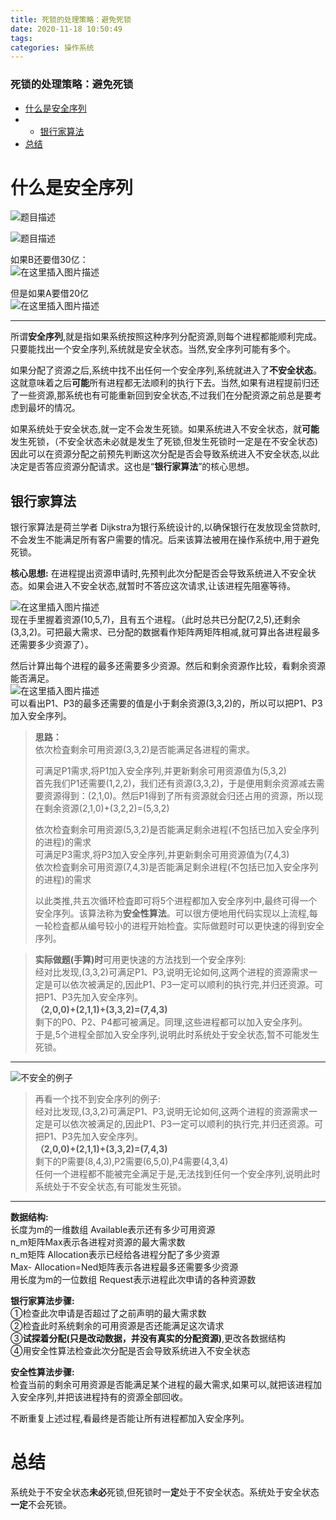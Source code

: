 ```yaml
---
title: 死锁的处理策略：避免死锁
date: 2020-11-18 10:50:49
tags: 
categories: 操作系统
---
```


<!--more-->

### 死锁的处理策略：避免死锁

- [什么是安全序列](#_4)
- - [银行家算法](#_26)
- [总结](#_89)

# 什么是安全序列

![题目描述](https://img-blog.csdnimg.cn/20201118102750382.png?x-oss-process=image/watermark,type_ZmFuZ3poZW5naGVpdGk,shadow_10,text_aHR0cHM6Ly9ibG9nLmNzZG4ubmV0L3FxXzIxMDQwNTU5,size_16,color_FFFFFF,t_70#pic_center)

![题目描述](https://img-blog.csdnimg.cn/20201118102950332.png#pic_center)

如果B还要借30亿：  
![在这里插入图片描述](https://img-blog.csdnimg.cn/20201118102852830.png?x-oss-process=image/watermark,type_ZmFuZ3poZW5naGVpdGk,shadow_10,text_aHR0cHM6Ly9ibG9nLmNzZG4ubmV0L3FxXzIxMDQwNTU5,size_16,color_FFFFFF,t_70#pic_center)

但是如果A要借20亿  
![在这里插入图片描述](https://img-blog.csdnimg.cn/20201118102929660.png?x-oss-process=image/watermark,type_ZmFuZ3poZW5naGVpdGk,shadow_10,text_aHR0cHM6Ly9ibG9nLmNzZG4ubmV0L3FxXzIxMDQwNTU5,size_16,color_FFFFFF,t_70#pic_center)

---

所谓**安全序列**,就是指如果系统按照这种序列分配资源,则每个进程都能顺利完成。只要能找出一个安全序列,系统就是安全状态。当然,安全序列可能有多个。

如果分配了资源之后,系统中找不出任何一个安全序列,系统就进入了**不安全状态**。这就意味着之后**可能**所有进程都无法顺利的执行下去。当然,如果有进程提前归还了一些资源,那系统也有可能重新回到安全状态,不过我们在分配资源之前总是要考虑到最坏的情况。

如果系统处于安全状态,就一定不会发生死锁。如果系统进入不安全状态，就**可能**发生死锁，（不安全状态未必就是发生了死锁,但发生死锁时一定是在不安全状态\)  
因此可以在资源分配之前预先判断这次分配是否会导致系统进入不安全状态,以此决定是否答应资源分配请求。这也是“**银行家算法**”的核心思想。

## 银行家算法

银行家算法是荷兰学者 Dijkstra为银行系统设计的,以确保银行在发放现金贷款时,不会发生不能满足所有客户需要的情况。后来该算法被用在操作系统中,用于避免死锁。

**核心思想:** 在进程提出资源申请时,先预判此次分配是否会导致系统进入不安全状态。如果会进入不安全状态,就暂时不答应这次请求,让该进程先阻塞等待。

![在这里插入图片描述](https://img-blog.csdnimg.cn/20201118103414641.png?x-oss-process=image/watermark,type_ZmFuZ3poZW5naGVpdGk,shadow_10,text_aHR0cHM6Ly9ibG9nLmNzZG4ubmV0L3FxXzIxMDQwNTU5,size_16,color_FFFFFF,t_70#pic_center)  
现在手里握着资源\(10,5,7\)，且有五个进程。（此时总共已分配\(7,2,5\),还剩余\(3,3,2\)。可把最大需求、已分配的数据看作矩阵两矩阵相减,就可算出各进程最多还需要多少资源了）。

然后计算出每个进程的最多还需要多少资源。然后和剩余资源作比较，看剩余资源能否满足。  
![在这里插入图片描述](https://img-blog.csdnimg.cn/20201118103817718.png?x-oss-process=image/watermark,type_ZmFuZ3poZW5naGVpdGk,shadow_10,text_aHR0cHM6Ly9ibG9nLmNzZG4ubmV0L3FxXzIxMDQwNTU5,size_16,color_FFFFFF,t_70#pic_center)  
可以看出P1、P3的最多还需要的值是小于剩余资源\(3,3,2\)的，所以可以把P1、P3加入安全序列。

> **思路：**  
> 依次检査剩余可用资源\(3,3,2\)是否能满足各进程的需求。  
>   
> 可满足P1需求,将P1加入安全序列,并更新剩余可用资源值为\(5,3,2\)  
> 首先我们P1还需要\(1,2,2\)，我们还有资源\(3,3,2\)，于是便用剩余资源减去需要资源得到：\(2,1,0\)。然后P1得到了所有资源就会归还占用的资源，所以现在剩余资源\(2,1,0\)+\(3,2,2\)=\(5,3,2\)  
>   
>   
> 依次检査剩余可用资源\(5,3,2\)是否能满足剩余进程\(不包括已加入安全序列的进程\)的需求  
> 可满足P3需求,将P3加入安全序列,并更新剩余可用资源值为\(7,4,3\)  
> 依次检査剩余可用资源\(7,4,3\)是否能满足剩余进程\(不包括已加入安全序列的进程\)的需求  
>   
> 以此类推,共五次循环检査即可将5个进程都加入安全序列中,最终可得一个安全序列。该算法称为**安全性算法**。可以很方便地用代码实现以上流程,每一轮检査都从编号较小的进程开始检査。实际做题时可以更快速的得到安全序列。

> **实际做题\(手算\)时**可用更快速的方法找到一个安全序列:  
> 经对比发现,\(3,3,2\)可满足P1、P3,说明无论如何,这两个进程的资源需求一定是可以依次被满足的,因此P1、P3一定可以顺利的执行完,并归还资源。可把P1、P3先加入安全序列。  
> **（2,0,0\)+\(2,1,1\)+\(3,3,2\)=\(7,4,3\)**  
> 剩下的P0、P2、P4都可被满足。同理,这些进程都可以加入安全序列。  
> 于是,5个进程全部加入安全序列,说明此时系统处于安全状态,暂不可能发生死锁。

---

![不安全的例子](https://img-blog.csdnimg.cn/20201118104601735.png?x-oss-process=image/watermark,type_ZmFuZ3poZW5naGVpdGk,shadow_10,text_aHR0cHM6Ly9ibG9nLmNzZG4ubmV0L3FxXzIxMDQwNTU5,size_16,color_FFFFFF,t_70#pic_center)

> 再看一个找不到安全序列的例子:  
> 经对比发现,\(3,3,2\)可满足P1、P3,说明无论如何,这两个进程的资源需求一定是可以依次被满足的,因此P1、P3一定可以顺利的执行完,并归还资源。可把P1、P3先加入安全序列。  
> **（2,0,0\)+\(2,1,1\)+\(3,3,2\)=\(7,4,3\)**  
> 剩下的P需要\(8,4,3\),P2需要\(6,5,0\),P4需要\(4,3,4\)  
> 任何一个进程都不能被完全满足于是,无法找到任何一个安全序列,说明此时系统处于不安全状态,有可能发生死锁。

---

**数据结构:**  
长度为m的一维数组 Available表示还有多少可用资源  
n_m矩阵Max表示各进程对资源的最大需求数  
n_m矩阵 Allocation表示已经给各进程分配了多少资源  
Max- Allocation=Ned矩阵表示各进程最多还需要多少资源  
用长度为m的一位数组 Request表示进程此次申请的各种资源数

**银行家算法步骤:**  
①检查此次申请是否超过了之前声明的最大需求数  
②检査此时系统剩余的可用资源是否还能满足这次请求  
③**试探着分配\(只是改动数据，并没有真实的分配资源\)**,更改各数据结构  
④用安全性算法检查此次分配是否会导致系统进入不安全状态

**安全性算法步骤:**  
检査当前的剩余可用资源是否能满足某个进程的最大需求,如果可以,就把该进程加入安全序列,并把该进程持有的资源全部回收。

不断重复上述过程,看最终是否能让所有进程都加入安全序列。

# 总结

系统处于不安全状态**未必**死锁,但死锁时一**定**处于不安全状态。系统处于安全状态**一定**不会死锁。